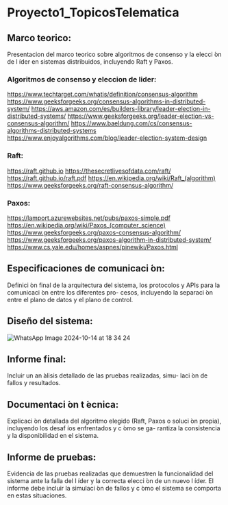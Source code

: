 # Proyecto1_TopicosTelematica

## Marco teorico: 
Presentacion del marco teorico sobre algoritmos de consenso
y la elecci ́on de l ́ıder en sistemas distribuidos, incluyendo Raft y Paxos.

### Algoritmos de consenso y eleccion de lider:

https://www.techtarget.com/whatis/definition/consensus-algorithm
https://www.geeksforgeeks.org/consensus-algorithms-in-distributed-system/
https://aws.amazon.com/es/builders-library/leader-election-in-distributed-systems/
https://www.geeksforgeeks.org/leader-election-vs-consensus-algorithm/
https://www.baeldung.com/cs/consensus-algorithms-distributed-systems
https://www.enjoyalgorithms.com/blog/leader-election-system-design

### Raft:
https://raft.github.io
https://thesecretlivesofdata.com/raft/
https://raft.github.io/raft.pdf
https://en.wikipedia.org/wiki/Raft_(algorithm)
https://www.geeksforgeeks.org/raft-consensus-algorithm/

### Paxos:

https://lamport.azurewebsites.net/pubs/paxos-simple.pdf
https://en.wikipedia.org/wiki/Paxos_(computer_science)
https://www.geeksforgeeks.org/paxos-consensus-algorithm/
https://www.geeksforgeeks.org/paxos-algorithm-in-distributed-system/
https://www.cs.yale.edu/homes/aspnes/pinewiki/Paxos.html

## Especificaciones de comunicaci ́on: 
Definici ́on final de la arquitectura del
sistema, los protocolos y APIs para la comunicaci ́on entre los diferentes pro-
cesos, incluyendo la separaci ́on entre el plano de datos y el plano de control.

## Diseño del sistema: 

![WhatsApp Image 2024-10-14 at 18 34 24](https://github.com/user-attachments/assets/81eab16f-4173-43af-aff9-6a1ae6b563a1)


## Informe final: 
Incluir un an ́alisis detallado de las pruebas realizadas, simu-
laci ́on de fallos y resultados.

## Documentaci ́on t ́ecnica: 
Explicaci ́on detallada del algoritmo elegido (Raft,
Paxos o soluci ́on propia), incluyendo los desaf ́ıos enfrentados y c ́omo se ga-
rantiza la consistencia y la disponibilidad en el sistema.
## Informe de pruebas: 
Evidencia de las pruebas realizadas que demuestren
la funcionalidad del sistema ante la falla del l ́ıder y la correcta elecci ́on de un
nuevo l ́ıder. El informe debe incluir la simulaci ́on de fallos y c ́omo el sistema
se comporta en estas situaciones.

